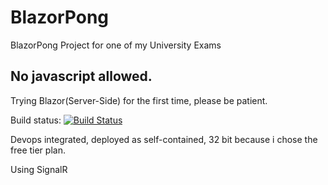 # BlazorPong
BlazorPong Project for one of my University Exams


## No javascript allowed.
Trying Blazor(Server-Side) for the first time, please be patient.

Build status: [![Build Status](https://francesco-belacca.visualstudio.com/BlazorPong/_apis/build/status/BlazorPong-dev-as%20-%20CI?branchName=master)](https://francesco-belacca.visualstudio.com/BlazorPong/_build/latest?definitionId=4&branchName=master)

Devops integrated, deployed as self-contained, 32 bit because i chose the free tier plan.

Using SignalR 
